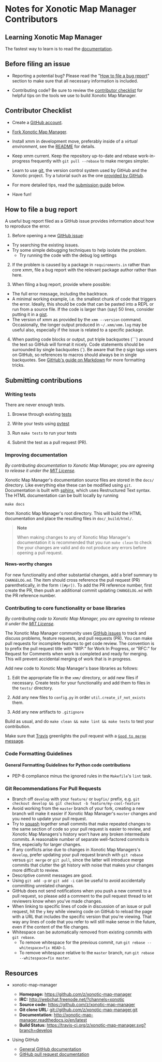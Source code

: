 # Notes for Xonotic Map Manager Contributors

## Learning Xonotic Map Manager

The fastest way to learn is to read the [documentation](http://xonotic-map-manager.readthedocs.io/en/develop/api.html).

## Before filing an issue

- Reporting a potential bug? Please read the "[How to file a bug report](https://github.com/z/xonotic-map-manager/blob/develop/CONTRIBUTING.md#how-to-file-a-bug-report)" section to make sure that all necessary information is included.

- Contributing code? Be sure to review the [contributor checklist](https://github.com/z/xonotic-map-manager/blob/develop/CONTRIBUTING.md#contributor-checklist) for helpful tips on the tools we use to build Xonotic Map Manager.

## Contributor Checklist

* Create a [GitHub account](https://github.com/signup/free).

* [Fork Xonotic Map Manager](https://github.com/z/xonotic-map-manager/fork).

* Install xmm in development move, preferably inside of a *virtual environment*, see the [README](https://github.com/z/xonotic-map-manager/tree/master/README.md) for details.

* Keep xmm current. Keep the repository up-to-date and rebase work-in-progress frequently with `git pull --rebase` to make merges simpler.

* Learn to use [git](http://git-scm.com), the version control system used by GitHub and the Xonotic project. Try a tutorial such as the one [provided by GitHub](http://try.GitHub.io/levels/1/challenges/1).

* For more detailed tips, read the [submission guide](https://github.com/z/xonotic-map-manager/blob/develop/CONTRIBUTING.md#submitting-contributions) below.

* Have fun!

## How to file a bug report

A useful bug report filed as a GitHub issue provides information about how to reproduce the error.

1. Before opening a new [GitHub issue](https://github.com/z/xonotic-map-manager/issues):
  - Try searching the existing issues.
  - Try some simple debugging techniques to help isolate the problem.
    - Try running the code with the debug log settings

2. If the problem is caused by a package in `requirements.in` rather than core xmm, file a bug report with the relevant package author rather than here.

3. When filing a bug report, provide where possible:
  - The full error message, including the backtrace.
  - A minimal working example, i.e. the smallest chunk of code that triggers the error. Ideally, this should be code that can be pasted into a REPL or run from a source file. If the code is larger than (say) 50 lines, consider putting it in a [gist](https://gist.github.com).
  - The version of xmm as provided by the `xmm --version` command. Occasionally, the longer output produced in `~/.xmm/xmm.log` may be useful also, especially if the issue is related to a specific package.

4. When pasting code blocks or output, put triple backquotes (\`\`\`) around the text so GitHub will format it nicely. Code statements should be surrounded by single backquotes (\`). Be aware that the `@` sign tags users on GitHub, so references to macros should always be in single backquotes. See [GitHub's guide on Markdown](https://guides.github.com/features/mastering-markdown/) for more formatting tricks.

## Submitting contributions


### Writing tests

There are never enough tests.

1. Browse through existing [tests](./tests)

2. Write your tests using [pytest](http://doc.pytest.org/en/latest/)

3. Run `make tests` to run your tests

5. Submit the test as a pull request (PR).

### Improving documentation

*By contributing documentation to Xonotic Map Manager, you are agreeing to release it under the [MIT License](https://github.com/z/xonotic-map-manager/tree/master/LICENSE.md).*

Xonotic Map Manager's documentation source files are stored in the `docs/` directory. Like everything else these can be modified using `git`. Documentation is built with [sphinx](http://www.sphinx-doc.org/), which uses Restructured Text syntax. The HTML documentation can be built locally by running

```
make docs
```

from Xonotic Map Manager's root directory. This will build the HTML documentation and place the resulting files in `doc/_build/html/`.

> **Note**
>
> When making changes to any of Xonotic Map Manager's documentation it is recommended that you run `make clean` to check the your changes are valid and do not produce any errors before opening a pull request.

#### News-worthy changes

For new functionality and other substantial changes, add a brief summary to `CHANGELOG.md`. The item should cross reference the pull request (PR) parenthetically, in the form `([#pr])`. To add the PR reference number, first create the PR, then push an additional commit updating `CHANGELOG.md` with the PR reference number.

### Contributing to core functionality or base libraries

*By contributing code to Xonotic Map Manager, you are agreeing to release it under the [MIT License](https://github.com/z/xonotic-map-manager/tree/master/LICENSE.md).*

The Xonotic Map Manager community uses [GitHub issues](https://github.com/z/xonotic-map-manager/issues) to track and discuss problems, feature requests, and pull requests (PR). You can make pull requests for incomplete features to get code review. The convention is to prefix the pull request title with "WIP:" for Work In Progress, or "RFC:" for Request for Comments when work is completed and ready for merging. This will prevent accidental merging of work that is in progress.

Add new code to Xonotic Map Manager's base libraries as follows:

 1. Edit the appropriate file in the `xmm/` directory, or add new files if necessary. Create tests for your functionality and add them to files in the `tests/` directory.

 2. Add any new files to `config.py` in order `util.create_if_not_exists` them.
 
 3. Add any new artifacts to `.gitignore`

Build as usual, and do `make clean && make lint && make tests` to test your contribution.

Make sure that [Travis](http://www.travis-ci.org) greenlights the pull request with a [`Good to merge` message](http://blog.travis-ci.com/2012-09-04-pull-requests-just-got-even-more-awesome/).

### Code Formatting Guidelines

#### General Formatting Guidelines for Python code contributions

 - PEP-8 compliance minus the ignored rules in the `Makefile`'s `lint` task. 

### Git Recommendations For Pull Requests

 - Branch off `develop` with your `feature/` or `bugfix/` prefix, e.g. `git checkout develop && git checkout -b feature/my-cool-feature`
 - Avoid working from the `master` branch of your fork, creating a new branch will make it easier if Xonotic Map Manager's `master` changes and you need to update your pull request.
 - Try to [squash](http://gitready.com/advanced/2009/02/10/squashing-commits-with-rebase.html) together small commits that make repeated changes to the same section of code so your pull request is easier to review, and Xonotic Map Managers's history won't have any broken intermediate commits. A reasonable number of separate well-factored commits is fine, especially for larger changes.
 - If any conflicts arise due to changes in Xonotic Map Managers's `develop`, prefer updating your pull request branch with `git rebase` versus `git merge` or `git pull`, since the latter will introduce merge commits that clutter the git history with noise that makes your changes more difficult to review.
 - Descriptive commit messages are good.
 - Using `git add -p` or `git add -i` can be useful to avoid accidentally committing unrelated changes.
 - GitHub does not send notifications when you push a new commit to a pull request, so please add a comment to the pull request thread to let reviewers know when you've made changes.
 - When linking to specific lines of code in discussion of an issue or pull request, hit the `y` key while viewing code on GitHub to reload the page with a URL that includes the specific version that you're viewing. That way any lines of code that you refer to will still make sense in the future, even if the content of the file changes.
 - Whitespace can be automatically removed from existing commits with `git rebase`.
   - To remove whitespace for the previous commit, run
     `git rebase --whitespace=fix HEAD~1`.
   - To remove whitespace relative to the `master` branch, run
     `git rebase --whitespace=fix master`.

## Resources

* xonotic-map-manager
  - **Homepage:** <https://github.com/z/xonotic-map-manager>
  - **IRC:** <http://webchat.freenode.net/?channels=xonotic>
  - **Source code:** <https://github.com/z/xonotic-map-manager>
  - **Git clone URL:** <git://github.com/z/xonotic-map-manager.git>
  - **Documentation:** <http://xonotic-map-manager.readthedocs.io/en/latest>
  - **Build Status:** <https://travis-ci.org/z/xonotic-map-manager.svg?branch=develop>

* Using GitHub
  - [General GitHub documentation](http://help.github.com/)
  - [GitHub pull request documentation](http://help.github.com/send-pull-requests/)